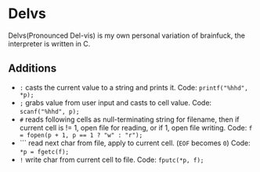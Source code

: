 Delvs
=====

Delvs(Pronounced Del-vis) is my own personal variation of brainfuck, the interpreter is written in C.

Additions
---------
- `:` casts the current value to a string and prints it. Code: `printf("%hhd", *p);`
- `;` grabs value from user input and casts to cell value. Code: `scanf("%hhd", p);`
- `#` reads following cells as null-terminating string for filename, then if current cell is != 1, open file for reading, or if 1, open file writing. Code: `f = fopen(p + 1, p == 1 ? "w" : "r");`
- ``` read next char from file, apply to current cell. (`EOF` becomes `0`) Code: `*p = fgetc(f);`
- `!` write char from current cell to file. Code: `fputc(*p, f);`
